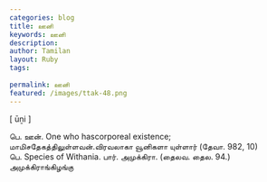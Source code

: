 ```yaml
---
categories: blog
title: ஊனி
keywords: ஊனி
description: 
author: Tamilan
layout: Ruby
tags: 
 
permalink: ஊனி
featured: /images/ttak-48.png
---
```

  
[ ūṉi ]  
  
பெ. ஊன். One who hascorporeal existence; மாமிசதேகத்திலுள்ளவன்.விரவலாகா வூனிகளா யுள்ளார் (தேவா. 982, 10)  
பெ. Species of Withania. பார். அமுக்கிரா. (தைலவ. தைல. 94.)  
அமுக்கிராங்கிழங்கு